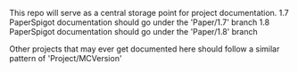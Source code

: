 This repo will serve as a central storage point for project documentation.
1.7 PaperSpigot documentation should go under the 'Paper/1.7' branch
1.8 PaperSpigot documentation should go under the 'Paper/1.8' branch

Other projects that may ever get documented here should follow a similar pattern of
'Project/MCVersion'
